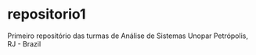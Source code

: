 # repositorio1
Primeiro repositório das turmas de Análise de Sistemas Unopar Petrópolis, RJ - Brazil
